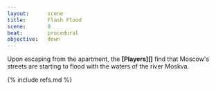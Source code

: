 ```yaml
---
layout:      scene
title:       Flash Flood
scene:       0
beat:        procedural
objective:   down
---
```



Upon escaping from the apartment,
the **[Players][]** find that Moscow's streets are starting to flood with the waters of the river Moskva.

{% include refs.md %}
